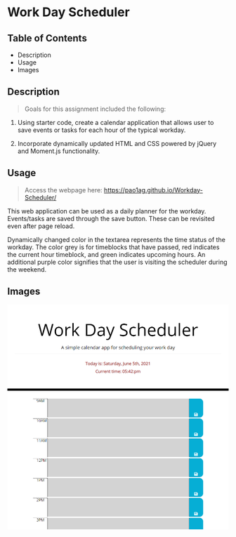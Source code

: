 # Work Day Scheduler

## Table of Contents

* Description
* Usage
* Images

## Description

> Goals for this assignment included the following:

1. Using starter code, create a calendar application that allows user to save events or tasks for each hour of the typical workday.

2. Incorporate dynamically updated HTML and CSS powered by jQuery and Moment.js functionality.

## Usage

>Access the webpage here: <https://pao1ag.github.io/Workday-Scheduler/>

This web application can be used as a daily planner for the workday. Events/tasks are saved through the save button. These can be revisited even after page reload. 

Dynamically changed color in the textarea represents the time status of the workday. The color grey is for timeblocks that have passed, red indicates the current hour timeblock, and green indicates upcoming hours. An additional purple color signifies that the user is visiting the scheduler during the weekend.


## Images

![Screenshot of Workday Scheduler](assets/images/WorkdayScheduler_screenshot.png)
